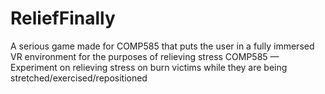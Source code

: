 # ReliefFinally
A serious game made for COMP585 that puts the user in a fully immersed VR environment for the purposes of relieving stress
COMP585 — Experiment on relieving stress on burn victims while they are being stretched/exercised/repositioned
